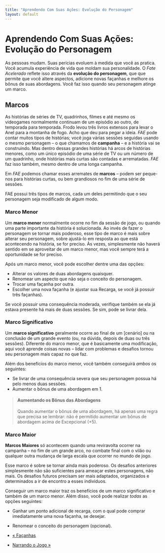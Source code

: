 ```yaml
---
title: "Aprendendo Com Suas Ações: Evolução do Personagem"
layout: default
---
```


# Aprendendo Com Suas Ações: Evolução do Personagem

As pessoas mudam. Suas perícias evoluem à medida que você as pratica. Você acumula experiência de vida que moldam sua personalidade. O *Fate Acelerado* reflete isso através da **evolução do personagem**, que que permite que você altere aspectos, adicione novas façanhas e melhore os bônus de suas abordagens. Você faz isso quando seu personagem atinge um marco.

## Marcos

As histórias de séries de TV, quadrinhos, filmes e até mesmo os videogames normalmente continuam de um episódio ao outro, de temporada para temporada. Frodo levou três livros extensos para levar o Anel para a montanha de fogo. Acho que deu para pegar a ideia. *FAE* pode contar muitos tipos de histórias; você joga várias sessões seguidas usando o mesmo personagem – o que chamamos de **campanha** – e a história vai se construindo. Mas dentro dessas grandes histórias há arcos de histórias menores, como um único episódio de uma série de TV ou um número de um quadrinho, onde histórias mais curtas são contadas e arrematadas. *FAE* faz isso também, mesmo dentro de uma longa campanha.

Em *FAE* podemos chamar esses arremates de **marcos** – podem ser peque- nos para histórias curtas, ou bem grandiosos no fim de uma série de sessões.

FAE possui três tipos de marcos, cada um deles permitindo que o seu personagem seja modificado de algum modo.

### Marco Menor

Um **marco menor** normalmente ocorre no fim da sessão de jogo, ou quando uma parte importante da história é solucionada. Ao invés de fazer o personagem se tornar mais poderoso, esse tipo de marco é mais sobre alterar seu personagem, sobre ajustá-lo em resposta ao que está acontecendo na história, se for preciso. Às vezes, simplesmente não haverá sentido em se aproveitar de um marco menor, mas você sempre terá a oportunidade se for preciso.

Após um marco menor, você pode escolher dentre uma das opções:

- Alterar os valores de duas abordagens quaisquer.
- Renomear um aspecto que não seja o conceito do personagem.
- Trocar uma façanha por outra.
- Escolher uma nova façanha (e ajustar sua Recarga, se você já possuir três façanhas).

Se você possuir uma consequência moderada, verifique também se ela já estava presente há mais de duas sessões. Se sim, pode se livrar dela.

### Marco Significativo

Um **marco significativo** geralmente ocorre ao final de um [cenário] ou na conclusão de um grande evento (ou, na dúvida, depois de duas ou três sessões). Diferente do marco menor, que é basicamente uma modificação, aqui você aprende coisas novas – lidar com problemas e desafios tornou seu personagem mais capaz no que faz.

Além dos benefícios do marco menor, você também conseguirá *ambos* os seguintes:

- Se livrar de uma consequência severa que seu personagem possua há pelo menos duas sessões.
- Aumentar o bônus de uma abordagem em 1.

> #### Aumentando os Bônus das Abordagens
> 
> Quando aumentar o bônus de uma abordagem, há apenas uma regra que precisa se lembrar: não é permitido aumentar um bônus de abordagem acima de Excepcional (+5).

### Marco Maior

**Marcos Maiores** só acontecem quando uma reviravolta ocorrer na campanha – no fim de um grande arco, no combate final com o vilão ou qualquer outra mudança de larga escala que ocorrer no mundo de jogo.

Esse marco é sobre se tornar ainda mais poderoso. Os desafios anteriores simplesmente não são suficientes para ameaçar estes personagens, não mais. Os desafios futuros precisam ser mais adaptados, organizados e determinados a ir de encontro a esses indivíduos.

Conseguir um marco maior traz os benefícios de um marco significativo e também de um marco menor. Além disso, você pode realizar *todas* as opções seguintes:

- Ganhar um ponto adicional de recarga, com o qual pode comprar imediatamente uma nova façanha, se desejar.
- Renomear o conceito do personagem (opcional).

- [« Façanhas](../facanhas/)
- [Narrando o Jogo »](../narrando-o-jogo/)
